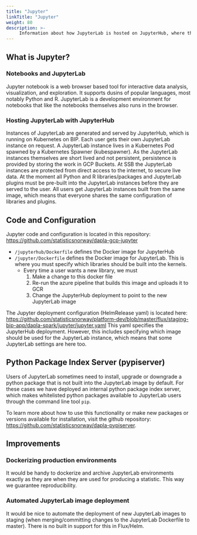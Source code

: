 ```yaml
---
title: "Jupyter"
linkTitle: "Jupyter"
weight: 80
description: >-
     Information about how JupyterLab is hosted on JupyterHub, where the code and configuration is, and what improvements could be made
---
```


## What is Jupyter?

### Notebooks and JupyterLab
Jupyter notebook is a web browser based tool for interactive data analysis, visualization, and exploration. It supports dusins of popular languages, most notably Python and R. JupyterLab is a development environment for notebooks that like the notebooks themselves also runs in the browser. 

### Hosting JupyterLab with JupyterHub
Instances of JupyterLab are generated and served by JupyterHub, which is running on Kubernetes on BIP. Each user gets their own JupyterLab instance on request. A JupyterLab instance lives in a Kubernetes Pod spawned by a Kubernetes Spawner (kubespawner). As the JupyterLab instances themselves are short lived and not persistent, persistence is provided by storing the work in GCP Buckets. At SSB the JupyterLab instances are protected from direct access to the internet, to secure live data. At the moment all Python and R libraries/packages and JupyterLab plugins must be pre-built into the JupyterLab instances before they are served to the user. All users get JupyterLab instances built from the same image, which means that everyone shares the same configuration of libraries and plugins.

## Code and Configuration
Jupyter code and configuration is located in this repository: https://github.com/statisticsnorway/dapla-gcp-jupyter
- `/jupyterhub/Dockerfile` defines the Docker image for JupyterHub
- `/jupyter/Dockerfile` defines the Docker image for JupyterLab. This is where you must specify which libraries should be built into the kernels. 
     - Every time a user wants a new library, we must 
          1. Make a change to this docker file 
          2. Re-run the azure pipeline that builds this image and uploads it to GCR 
          3. Change the JupyterHub deployment to point to the new JupyterLab image

The Jupyter deployment configuration (HelmRelease yaml) is located here: https://github.com/statisticsnorway/platform-dev/blob/master/flux/staging-bip-app/dapla-spark/jupyter/jupyter.yaml
This yaml specifies the JupyterHub deployment. However, this includes specifying which image should be used for the JupyterLab instance, which means that some JupyterLab settings are here too.

## Python Package Index Server (pypiserver)
Users of JupyterLab sometimes need to install, upgrade or downgrade a python package that is not built into the JupyterLab image by default. For these cases we have deployed an internal python package index server, which makes whitelisted python packages available to JupyterLab users through the command line tool `pip`.

To learn more about how to use this functionality or make new packages or versions available for installation, visit the github repository: https://github.com/statisticsnorway/dapla-pypiserver. 

## Improvements
### Dockerizing production environments
It would be handy to dockerize and archive JupyterLab environments exactly as they are when they are used for producing a statistic. This way we guarantee reproducibility.

### Automated JupyterLab image deployment
It would be nice to automate the deployment of new JupyterLab images to staging (when merging/committing changes to the JupyterLab Dockerfile to master). There is no built in support for this in Flux/Helm.
